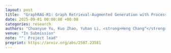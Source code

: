 ```yaml
---
layout: post
title:  "GraphRAG-R1: Graph Retrieval-Augmented Generation with Process-Constrained Reinforcement Learning"
date: 2025-09-01 00:00:00 +00:00
categories: research
authors: "Chuanyue Yu, Kuo Zhao, Yuhan Li, <strong>Heng Chang^</strong>, Mingjian Feng, Xiangzhe Jiang, Yufei Sun, Jia Li, Yuzhi Zhang, Jianxin Li, Ziwei Zhang."
venue: "In Submission"
note: "^: Project lead"
preprint: https://arxiv.org/abs/2507.23581
---
```

